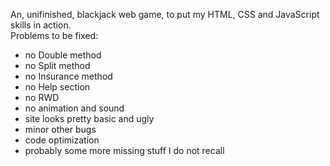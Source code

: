 An, unifinished, blackjack web game, to put my HTML, CSS and JavaScript skills in action.<br>
Problems to be fixed:
- no Double method
- no Split method
- no Insurance method
- no Help section
- no RWD
- no animation and sound
- site looks pretty basic and ugly
- minor other bugs
- code optimization
- probably some more missing stuff I do not recall
